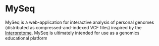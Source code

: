 # MySeq

MySeq is a web-application for interactive analysis of personal genomes (distributed as compressed-and-indexed VCF files) inspired by the [Interpretome](http://www.interpretome.com). MySeq is ultimately intended for use as a genomics educational platform
